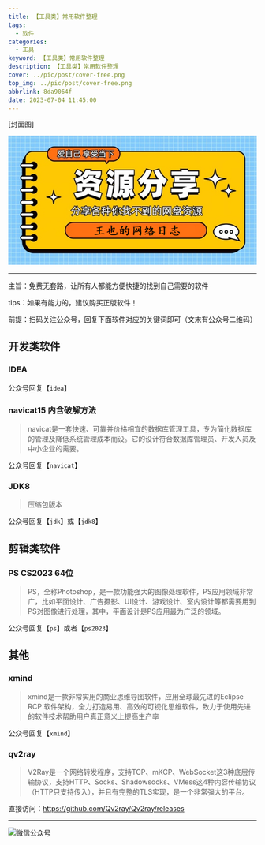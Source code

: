 ```yaml
---
title: 【工具类】常用软件整理
tags:
  - 软件
categories:
  - 工具
keyword: 【工具类】常用软件整理
description: 【工具类】常用软件整理
cover: ../pic/post/cover-free.png
top_img: ../pic/post/cover-free.png
abbrlink: 8da9064f
date: 2023-07-04 11:45:00
---
```


[封面图]

![封面图](../pic/post/cover-free.png)

---

主旨：免费无套路，让所有人都能方便快捷的找到自己需要的软件

tips：如果有能力的，建议购买正版软件！

前提：扫码关注公众号，回复下面软件对应的关键词即可（文末有公众号二维码）

## 开发类软件

### IDEA

公众号回复【`idea`】

### navicat15 内含破解方法
> navicat是一套快速、可靠并价格相宜的数据库管理工具，专为简化数据库的管理及降低系统管理成本而设。它的设计符合数据库管理员、开发人员及中小企业的需要。

公众号回复【`navicat`】

### JDK8
> 压缩包版本

公众号回复【`jdk`】或【`jdk8`】

## 剪辑类软件

### PS CS2023 64位
> PS，全称Photoshop，是一款功能强大的图像处理软件，PS应用领域非常广，比如平面设计、广告摄影、UI设计、游戏设计、室内设计等都需要用到PS对图像进行处理，其中，平面设计是PS应用最为广泛的领域。

公众号回复【`ps`】或者【`ps2023`】

## 其他

### xmind
> xmind是一款非常实用的商业思维导图软件，应用全球最先进的Eclipse RCP 软件架构，全力打造易用、高效的可视化思维软件，致力于使用先进的软件技术帮助用户真正意义上提高生产率

公众号回复【`xmind`】

### qv2ray
> V2Ray是一个网络转发程序，支持TCP、mKCP、WebSocket这3种底层传输协议，支持HTTP、Socks、Shadowsocks、VMess这4种内容传输协议（HTTP只支持传入），并且有完整的TLS实现，是一个非常强大的平台。

直接访问：https://github.com/Qv2ray/Qv2ray/releases

---

![微信公众号](../pic/personal/wx_web.png)